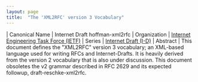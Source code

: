 ```yaml
---
layout: page
title:  "The 'XML2RFC' version 3 Vocabulary"
---
```


| Canonical Name | Internet Draft hoffman-xml2rfc
| Organization | [Internet Engineering Task Force (IETF)](..)
| Series | [Internet Draft (I-D)](..)
| Abstract |  This document defines the "XML2RFC" version 3 vocabulary; an XML-based language used for writing RFCs and Internet-Drafts. It is heavily derived from the version 2 vocabulary that is also under discussion. This document obsoletes the v2 grammar described in RFC 2629 and its expected followup, draft-reschke-xml2rfc.